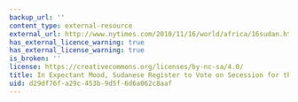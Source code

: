 ```yaml
---
backup_url: ''
content_type: external-resource
external_url: http://www.nytimes.com/2010/11/16/world/africa/16sudan.html
has_external_licence_warning: true
has_external_license_warning: true
is_broken: ''
license: https://creativecommons.org/licenses/by-nc-sa/4.0/
title: In Expectant Mood, Sudanese Register to Vote on Secession for the South
uid: d29df76f-a29c-453b-9d5f-6d6a062c8aaf
---
```

